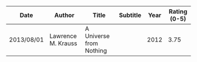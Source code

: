 Date | Author | Title | Subtitle | Year | Rating (0-5)
--- | --- | --- | --- | --- | ---
2013/08/01 | Lawrence M. Krauss | A Universe from Nothing | | 2012 | 3.75
